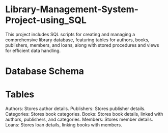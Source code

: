 # Library-Management-System-Project-using_SQL
This project includes SQL scripts for creating and managing a comprehensive library database, featuring tables for authors, books, publishers, members, and loans, along with stored procedures and views for efficient data handling.

# Database Schema
# Tables
Authors: Stores author details.
Publishers: Stores publisher details.
Categories: Stores book categories.
Books: Stores book details, linked with authors, publishers, and categories.
Members: Stores member details.
Loans: Stores loan details, linking books with members.

